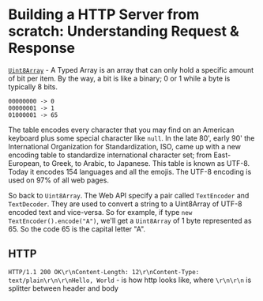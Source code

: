 # Building a HTTP Server from scratch: Understanding Request & Response

[`Uint8Array`](https://www.youtube.com/watch?v=9X8ImwdmikU) - A Typed Array is an array that can only hold a specific amount of bit per item.
By the way, a bit is like a binary; 0 or 1 while a byte is typically 8 bits.

```
00000000 -> 0
00000001 -> 1
01000001 -> 65
```

The table encodes every character that you may find on an American keyboard plus some special character like `null`.
In the late 80', early 90' the International Organization for Standardization, ISO, came up with a new encoding table to
standardize international character set; from East-European, to Greek, to Arabic, to Japanese. This table is known as UTF-8.
Today it encodes 154 languages and all the emojis. The UTF-8 encoding is used on 97% of all web pages.

So back to `Uint8Array`. The Web API specify a pair called `TextEncoder` and `TextDecoder`.
They are used to convert a string to a Uint8Array of UTF-8 encoded text and vice-versa.
So for example, if type `new TextEncoder().encode("A")`, we'll get a `Uint8Array` of 1 byte represented as 65. So the
code 65 is the capital letter "A".

## HTTP

`HTTP/1.1 200 OK\r\nContent-Length: 12\r\nContent-Type: text/plain\r\n\r\nHello, World` - is how http looks like, where `\r\n\r\n` is splitter between header and body
